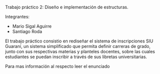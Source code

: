 Trabajo práctico 2: Diseño e implementación de estructuras.

Integrantes:
 - Mario Sigal Aguirre
 - Santiago Roda
 
El trabajo práctico consistio en rediseñar el sistema de inscripciones SIU Guaraní, un sistema simplificado que permita definir carreras de grado, junto con sus respectivas materias y planteles docentes, sobre las cuales estudiantes se puedan inscribir a través de sus libretas universitarias.

Para mas información al respecto leer el enunciado

